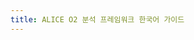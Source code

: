 ```yaml
---
title: ALICE O2 분석 프레임워크 한국어 가이드
---
```


<!--
# 시작하기
분석 프레임워크 문서의 첫 단계에 오신 것을 환영합니다. 이 문서에서는 다음과 같은 주제가 제공됩니다.

- 지원
- O2와 O2Physics 설치
- O2Physics 레파지토리 구조
- Git 기초
- 레파지토리에 기여하기
- 문서 편집

## 지원
### 지원 장소
지원을 위한 기본적인 장소는 Mattermost입니다. 
Mattermost에 로그인해서 제한된 팀 ALICE(위쪽 메뉴, join restricted teams 선택)에 참여하세요. 
그러고나서 Mattermost에서 다음 지원 채널에 가입하십시오:
- O2 Analysis - 일반적인 지원 제공. 자유롭게 작성 가능
- O2 Analysis Announcements - 모두에게 영향이 있는 알림 제공
- O2 Hyperloop Operation - Hyperloop 작동 정보와 train 요청에 대한 로그 제공

레거시 지원 장소는 ALICE 프로젝트 분석 태스크포스 메일링 리스트입니다: alice-project-analysis-task-force@cern.ch

## O2와 O2Physics 설치
ALICE 소프트웨어는 몇가지 차이를 가지고 있습니다.
aliBuild는 당신을 위해 다운로드를 처리합니다.
aliBuild는 가능하다면 자동적으로 사전에 컴파일된 바이너리 파일을 다운로드할 수 있습니다.

### aliBuild 설치
다음 문서를 참조하십시오. 페이지 상의 "build the packages"는 따라가지 마십시오.

### 소스 코드를 준비
당신의 작업 장소가 `~/alice`라고 가정합시다. `alienv` 환경이 아닌 깨끗한 shell에서 시작하십시오. 디렉토리를 만드시고 이동하십시오. (모든 잇따르는 커맨드는 이 폴더에서 실행되어야 합니다.)
```
mkdir -p ~/alice
cd ~/alice
```
O2와 O2Physics를 다운로드합시다. (`--defaults o2` 확인)
```
aliBuild init O2@dev --defaults o2
aliBuild init O2Physics@master --defaults o2
```
작업 디렉토리에서 `ls`를 수행하면, `aliBuild init`으로 다운로드한 패키지들과 `alidist` 디렉토리를 확인할 수 있습니다.
`alidist` 디렉토리는 aliBuild에게 어떻게 소프트웨어를 빌드해야할 지 말해주는 소프트웨어 레시피들을 포함합니다. `alidist` 디렉토리와 소프트웨어 소스 코드는 당신에 의해 관리되는 Git directory입니다. 수동으로 업데이트를 유지해야합니다.

### 사전 준비물 확인
```
aliDoctor O2Physics --defaults o2
```
aliDoctor는 몇몇 패키지들이 시스템상에서 찾을 수 없으며 설치되어야 한다고 경고할 것입니다. 

### Build와 rebuild
```
aliBuild build O2Physics --defaults o2
```
### 개별 소프트웨어를 이용한 설치
당신은 당신이 만든 패키지를 당신의 셸에서 즉시 사용할 수 없을 것입니다.
따라서 `alienv`라는 도구를 제공합니다. 
You will not find the packages you have built immediately available on your shell: we provide a tool called alienv that configures your shell according to the packages you want to load. alienv is capable of switching between different versions of the same package without a hassle.

List your available packages with:

alienv q
Load the latest version you have built of a package (O2Physics for instance):

alienv enter O2Physics/latest
⚠️ Dependencies are loaded automatically. Do not attempt to load O2 or ROOT as well, you will find them automatically in the environment! alienv enter is verbose and will inform you about the loaded packages if you have doubts.

The alienv enter command drops you to a new shell. Unload the packages by simply exiting it with the exit command.

Building partially for development using ninja

This requires that the O2Physics build succeeded. Enter the environment as explained in the previous step specifying in addition the ninja package:

alienv enter O2Physics/latest ninja/latest
Go to the build directory

cd ~/alice/sw/BUILD/O2Physics-latest/O2Physics
You can now rebuild and install a specific directory with

ninja <directory>/install
For example:

ninja PWGCF/Tasks/install
A specific executable can be built in the staging directory stage/bin with

ninja stage/bin/<target>
For example:

ninja stage/bin/o2-analysis-cf-correlations
The executable can then be executed directly from the staging directory:

./stage/bin/o2-analysis-cf-correlations
 Danger
This only builds O2Physics. If you have updated O2 or alidist, you first need to do a full build with aliBuild. Then enter the environment again before using ninja.
-->